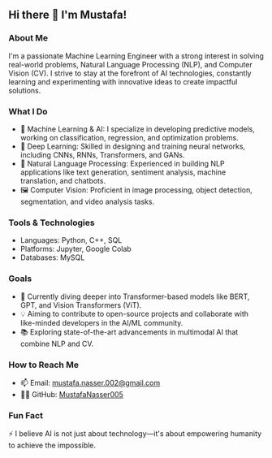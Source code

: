 ## Hi there 👋 I'm Mustafa!

### About Me
I'm a passionate Machine Learning Engineer with a strong interest in solving real-world problems, Natural Language Processing (NLP), and Computer Vision (CV). I strive to stay at the forefront of AI technologies, constantly learning and experimenting with innovative ideas to create impactful solutions.

### What I Do
- 🔭 Machine Learning & AI: I specialize in developing predictive models, working on classification, regression, and optimization problems.
- 🤖 Deep Learning: Skilled in designing and training neural networks, including CNNs, RNNs, Transformers, and GANs.
- 📝 Natural Language Processing: Experienced in building NLP applications like text generation, sentiment analysis, machine translation, and chatbots.
- 🖼️ Computer Vision: Proficient in image processing, object detection, segmentation, and video analysis tasks.

### Tools & Technologies
- Languages: Python, C++, SQL
- Platforms: Jupyter, Google Colab
- Databases: MySQL

### Goals
- 🌱 Currently diving deeper into Transformer-based models like BERT, GPT, and Vision Transformers (ViT).
- 💡 Aiming to contribute to open-source projects and collaborate with like-minded developers in the AI/ML community.
- 📚 Exploring state-of-the-art advancements in multimodal AI that combine NLP and CV.

### How to Reach Me
- 📫 Email: [mustafa.nasser.002@gmail.com](mailto:mustafa.nasser.002@gmail.com)
- 🧑‍💻 GitHub: [MustafaNasser005](https://github.com/MustafaNasser005)

### Fun Fact
⚡ I believe AI is not just about technology—it's about empowering humanity to achieve the impossible.
